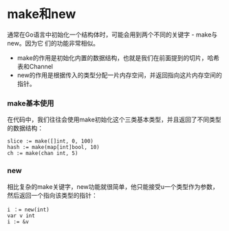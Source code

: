 # make和new
通常在Go语言中初始化一个结构体时，可能会用到两个不同的关键字 - make与new。因为它
们的功能非常相似。
* make的作用是初始化内置的数据结构，也就是我们在前面提到的切片，哈希表和Channel
* new的作用是根据传入的类型分配一片内存空间，并返回指向这片内存空间的指针。

### make基本使用
在代码中，我们往往会使用make初始化这个三类基本类型，并且返回了不同类型的数据结构：
```
slice := make([]int, 0, 100)
hash := make(map[int]bool, 10)
ch := make(chan int, 5)
```
### new
相比复杂的make关键字，new功能就很简单，他只能接受u一个类型作为参数，然后返回一个指向该类型的指针：
```
i ：= new(int)
var v int
i := &v
```
